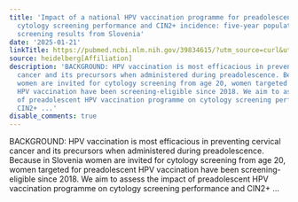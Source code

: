 ```yaml
---
title: 'Impact of a national HPV vaccination programme for preadolescent girls on
  cytology screening performance and CIN2+ incidence: five-year population-based cervical
  screening results from Slovenia'
date: '2025-01-21'
linkTitle: https://pubmed.ncbi.nlm.nih.gov/39834615/?utm_source=curl&utm_medium=rss&utm_campaign=pubmed-2&utm_content=1FakS-2QOkCT8HsMOQP1bCRQ4YzyumYOmxmF0moLsQ3dFB1E9V&fc=20220326224207&ff=20250121170941&v=2.18.0.post9+e462414
source: heidelberg[Affiliation]
description: 'BACKGROUND: HPV vaccination is most efficacious in preventing cervical
  cancer and its precursors when administered during preadolescence. Because in Slovenia
  women are invited for cytology screening from age 20, women targeted for preadolescent
  HPV vaccination have been screening-eligible since 2018. We aim to assess the impact
  of preadolescent HPV vaccination programme on cytology screening performance and
  CIN2+ ...'
disable_comments: true
---
```

BACKGROUND: HPV vaccination is most efficacious in preventing cervical cancer and its precursors when administered during preadolescence. Because in Slovenia women are invited for cytology screening from age 20, women targeted for preadolescent HPV vaccination have been screening-eligible since 2018. We aim to assess the impact of preadolescent HPV vaccination programme on cytology screening performance and CIN2+ ...